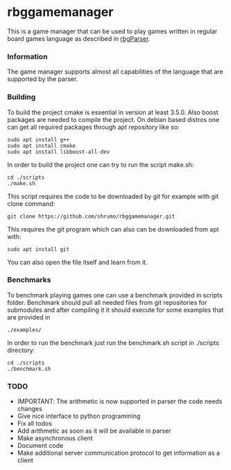 # rbggamemanager

This is a game manager that can be used to play games written in regular board games language as described in
[rbgParser](https://github.com/uicus/rbgParser).

### Information

The game manager supports almost all capabilities of the language that are supported by the parser.

### Building

To build the project cmake is essential in version at least 3.5.0. Also boost packages are needed to compile the project. 
On debian based distros one can get all required packages through apt repository like so:
```
sudo apt install g++
sudo apt install cmake
sudo apt install libboost-all-dev
```

In order to build the project one can try to run the script make.sh:
```
cd ./scripts
./make.sh
```
This script requires the code to be downloaded by git for example with git clone command:
```
git clone https://github.com/shrumo/rbggamemanager.git
```
This requires the git program which can also can be downloaded from apt with:
```
sudo apt install git
```

You can also open the file itself and learn from it.

### Benchmarks

To benchmark playing games one can use a benchmark provided in scripts folder. Benchmark should pull all needed files 
from git repositories for submodules and after compiling it it should execute for some examples that are provided in 
```
./examples/
```
In order to run the benchmark just run the benchmark.sh script in ./scripts directory:
```
cd ./scripts
./benchmark.sh
```

### TODO
* IMPORTANT: The arithmetic is now supported in parser the code needs changes
* Give nice interface to python programming
* Fix all todos
* Add arithmetic as soon as it will be available in parser
* Make asynchronous client
* Document code
* Make additional server communication protocol to get information as a client
